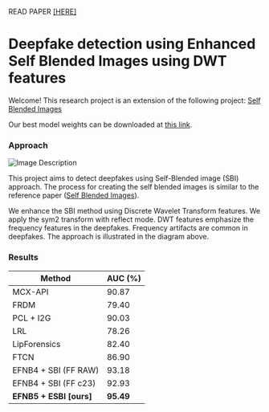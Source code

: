 READ PAPER <a href="https://www.sciencedirect.com/science/article/pii/S026288562500006X?via%3Dihub">[HERE]</a>

# Deepfake detection using Enhanced Self Blended Images using DWT features

Welcome! This research project is an extension of the following project: [Self Blended Images](https://github.com/mapooon/SelfBlendedImages/tree/master)
 <br>

Our best model weights can be downloaded at [this link](https://www.kaggle.com/datasets/gufransabri3/fsb-best-model).

### Approach
![Image Description](fig/diagrams/ESBI.png)<br>

This project aims to detect deepfakes using Self-Blended image (SBI) approach. The process for creating the self blended images is similar to the reference paper ([Self Blended Images](https://github.com/mapooon/SelfBlendedImages/tree/master)).

We enhance the SBI method using Discrete Wavelet Transform features. We apply the sym2 transform with reflect mode. DWT features emphasize the frequency features in the deepfakes. Frequency artifacts are common in deepfakes.
The approach is illustrated in the diagram above.

### Results
| Method | AUC (%) |
|--------|---------|
| MCX-API |  90.87 |
| FRDM |  79.40 |
| PCL + I2G |  90.03 |
| LRL |  78.26 |
| LipForensics |  82.40 |
| FTCN |  86.90 |
| EFNB4 + SBI (FF RAW) |  93.18 |
| EFNB4 + SBI (FF c23) |  92.93 |
| **EFNB5 + ESBI [ours]** | **95.49** |